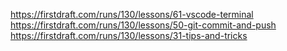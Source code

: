 https://firstdraft.com/runs/130/lessons/61-vscode-terminal
https://firstdraft.com/runs/130/lessons/50-git-commit-and-push
https://firstdraft.com/runs/130/lessons/31-tips-and-tricks

